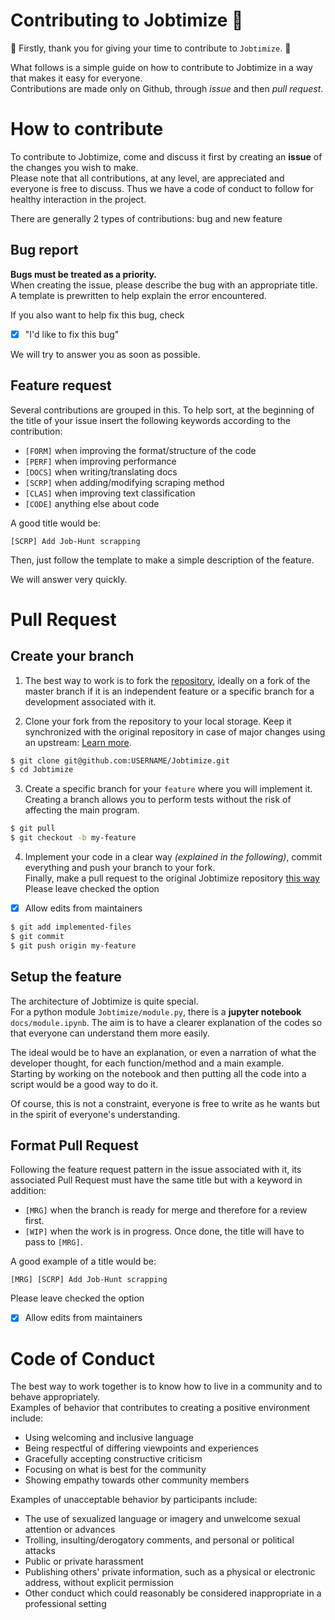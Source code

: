 # Contributing to Jobtimize 🤝
🎊 Firstly, thank you for giving your time to contribute to `Jobtimize`. 🎊

What follows is a simple guide on how to contribute to Jobtimize in a way that makes it easy for everyone.  
Contributions are made only on Github, through *issue* and then *pull request*.

# How to contribute
To contribute to Jobtimize, come and discuss it first by creating an **issue** of the changes you wish to make.  
Please note that all contributions, at any level, are appreciated and everyone is free to discuss. Thus we have a code of conduct to follow for healthy interaction in the project.

There are generally 2 types of contributions: bug and new feature

## Bug report
**Bugs must be treated as a priority.**  
When creating the issue, please describe the bug with an appropriate title. A template is prewritten to help explain the error encountered.

If you also want to help fix this bug, check  
- [x] "I'd like to fix this bug"

We will try to answer you as soon as possible.

## Feature request
Several contributions are grouped in this. To help sort, at the beginning of the title of your issue insert the following keywords according to the contribution:
- `[FORM]` when improving the format/structure of the code
- `[PERF]` when improving performance
- `[DOCS]` when writing/translating docs
- `[SCRP]` when adding/modifying scraping method
- `[CLAS]` when improving text classification
- `[CODE]` anything else about code

A good title would be:
```
[SCRP] Add Job-Hunt scrapping
```

Then, just follow the template to make a simple description of the feature.

We will answer very quickly.

# Pull Request
## Create your branch
1. The best way to work is to fork the [repository](https://github.com/Lrakotoson/Jobtimize), ideally on a fork of the master branch if it is an independent feature or a specific branch for a development associated with it.  

2. Clone your fork from the repository to your local storage. Keep it synchronized with the original repository in case of major changes using an upstream: [Learn more](https://help.github.com/en/github/getting-started-with-github/fork-a-repo).
```bash
$ git clone git@github.com:USERNAME/Jobtimize.git
$ cd Jobtimize
```

3. Create a specific branch for your `feature` where you will implement it. Creating a branch allows you to perform tests without the risk of affecting the main program.
```bash
$ git pull
$ git checkout -b my-feature
```
4. Implement your code in a clear way *(explained in the following)*, commit everything and push your branch to your fork.  
Finally, make a pull request to the original Jobtimize repository [this way](https://help.github.com/en/github/collaborating-with-issues-and-pull-requests/creating-a-pull-request-from-a-fork)  
Please leave checked the option
- [x] Allow edits from maintainers
```bash
$ git add implemented-files
$ git commit
$ git push origin my-feature
```

## Setup the feature
The architecture of Jobtimize is quite special.  
For a python module `Jobtimize/module.py`, there is a **jupyter notebook** `docs/module.ipynb`.
The aim is to have a clearer explanation of the codes so that everyone can understand them more easily.

The ideal would be to have an explanation, or even a narration of what the developer thought, for each function/method and a main example.  
Starting by working on the notebook and then putting all the code into a script would be a good way to do it.

Of course, this is not a constraint, everyone is free to write as he wants but in the spirit of everyone's understanding.

## Format Pull Request
Following the feature request pattern in the issue associated with it, its associated Pull Request must have the same title but with a keyword in addition:
- `[MRG]` when the branch is ready for merge and therefore for a review first.
- `[WIP]` when the work is in progress. Once done, the title will have to pass to `[MRG]`.

A good example of a title would be:
```
[MRG] [SCRP] Add Job-Hunt scrapping
```
Please leave checked the option
- [x] Allow edits from maintainers

# Code of Conduct
The best way to work together is to know how to live in a community and to behave appropriately.  
Examples of behavior that contributes to creating a positive environment
include:

* Using welcoming and inclusive language
* Being respectful of differing viewpoints and experiences
* Gracefully accepting constructive criticism
* Focusing on what is best for the community
* Showing empathy towards other community members

Examples of unacceptable behavior by participants include:

* The use of sexualized language or imagery and unwelcome sexual attention or
advances
* Trolling, insulting/derogatory comments, and personal or political attacks
* Public or private harassment
* Publishing others' private information, such as a physical or electronic
  address, without explicit permission
* Other conduct which could reasonably be considered inappropriate in a
  professional setting

